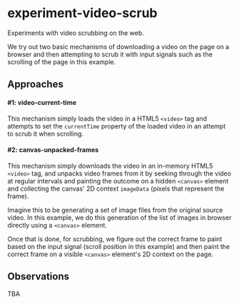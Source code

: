 # experiment-video-scrub


Experiments with video scrubbing on the web.

We try out two basic mechanisms of downloading a video on the page on a browser and then attempting
to scrub it with input signals such as the scrolling of the page in this example.

## Approaches

#### #1: video-current-time

This mechanism simply loads the video in a HTML5 `<video>` tag and attempts to set the `currentTime`
property of the loaded video in an attempt to scrub it when scrolling.

#### #2: canvas-unpacked-frames

This mechanism simply downloads the video in an in-memory HTML5 `<video>` tag, and unpacks video
frames from it by seeking through the video at regular intervals and painting the outcome on a
hidden `<canvas>` element and collecting the canvas' 2D context `imageData` (pixels that represent
the frame).

Imagine this to be generating a set of image files from the original source video. In this example,
we do this generation of the list of images in browser directly using a `<canvas>` element.

Once that is done, for scrubbing, we figure out the correct frame to paint based on the input signal
(scroll position in this example) and then paint the correct frame on a visible `<canvas>` element's
2D context on the page.

## Observations

TBA
